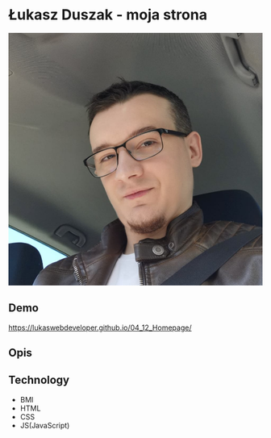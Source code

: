 # Łukasz Duszak - moja strona

![authorThisProfile](https://github.com/LukasWebDeveloper/04_12_Homepage/blob/main/img/281733515_5316414128415669_3627705196260758344_n%20(1).jpg)

## Demo
https://lukaswebdeveloper.github.io/04_12_Homepage/

## Opis

## Technology
  - BMI
  - HTML
  - CSS
  - JS(JavaScript)
